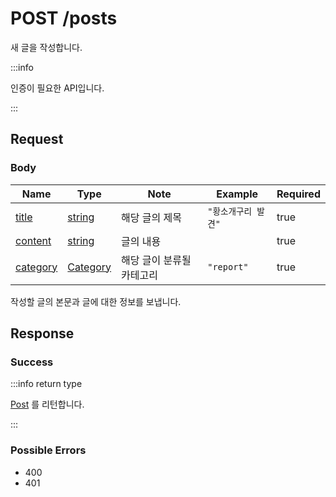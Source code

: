 # POST /posts

새 글을 작성합니다.

:::info

인증이 필요한 API입니다.

:::

## Request

### Body

| Name                                            | Type                                         | Note                      | Example             | Required |
| ----------------------------------------------- | -------------------------------------------- | ------------------------- | ------------------- | -------- |
| [title](../../types/schema/post.md#title)       | [string](../../types/primitive/string.md)    | 해당 글의 제목            | `"황소개구리 발견"` | true     |
| [content](../../types/schema/post.md#content)   | [string](../../types/primitive/string.md)    | 글의 내용                 |                     | true     |
| [category](../../types/schema/post.md#category) | [Category](../../types/semantic/category.md) | 해당 글이 분류될 카테고리 | `"report"`          | true     |

작성할 글의 본문과 글에 대한 정보를 보냅니다.

## Response

### Success

:::info return type

[Post](../../types/schema/post.md) 를 리턴합니다.

:::

### Possible Errors

-   400
-   401

